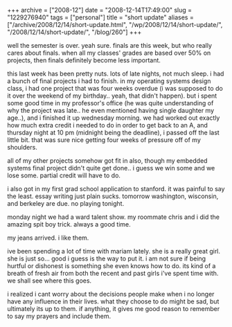 +++
archive = ["2008-12"]
date = "2008-12-14T17:49:00"
slug = "1229276940"
tags = ["personal"]
title = "short update"
aliases = ["/archive/2008/12/14/short-update.html", "/wp/2008/12/14/short-update/", "/2008/12/14/short-update/", "/blog/260"]
+++

well the semester is over. yeah sure. finals are this week, but who really
cares about finals. when all my classes' grades are based over 50% on
projects, then finals definitely become less important.

this last week has been pretty nuts. lots of late nights, not much sleep.
i had a bunch of final projects i had to finish. in my operating systems
design class, i had one project that was four weeks overdue (i was
supposed to do it over the weekend of my birthday.. yeah, that didn't
happen). but i spent some good time in my professor's office (he was quite
understanding of why the project was late.. he even mentioned having
single daughter my age..), and i finished it up wednesday morning. we had
worked out exactly how much extra credit i needed to do in order to get
back to an A, and thursday night at 10 pm (midnight being the deadline),
i passed off the last little bit. that was sure nice getting four weeks of
pressure off of my shoulders.

all of my other projects somehow got fit in also, though my embedded
systems final project didn't quite get done.. i guess we win some and we
lose some. partial credit will have to do.

i also got in my first grad school application to stanford. it was painful
to say the least. essay writing just plain sucks. tomorrow washington,
wisconsin, and berkeley are due. no playing tonight.

monday night we had a ward talent show. my roommate chris and i did the
amazing spit boy trick. always a good time.

my jeans arrived. i like them.

ive been spending a lot of time with mariam lately. she is a really great
girl. she is just so... good i guess is the way to put it. i am not sure
if being hurtful or dishonest is something she even knows how to do. its
kind of a breath of fresh air from both the recent and past girls i've
spent time with. we shall see where this goes.

i realized i cant worry about the decisions people make when i no longer
have any influence in their lives. what they choose to do might be sad,
but ultimately its up to them. if anything, it gives me good reason to
remember to say my prayers and include them.

